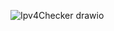 ![Ipv4Checker drawio](https://github.com/user-attachments/assets/dab3b488-7f9d-497f-b92a-ddb525945a50)
